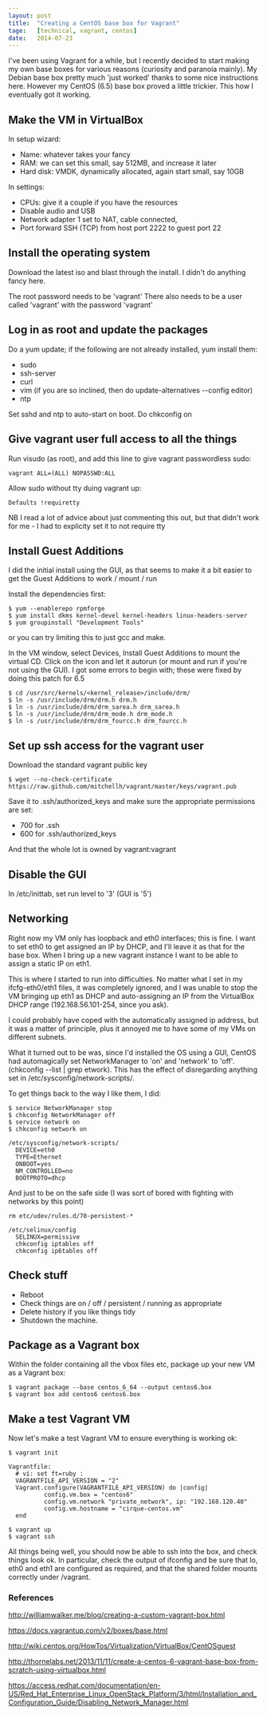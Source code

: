 ```yaml
---
layout: post
title:  "Creating a CentOS base box for Vagrant"
tage:   [technical, vagrant, centos]
date:   2014-07-23
---
```


I've been using Vagrant for a while, but I recently decided to start making my own base boxes for various reasons (curiosity and paranoia mainly). My Debian base box pretty much 'just worked' thanks to some nice instructions here. However my CentOS (6.5) base box proved a little trickier. This how I eventually got it working.


## Make the VM in VirtualBox


In setup wizard:

* Name: whatever takes your fancy
* RAM: we can set this small, say 512MB, and increase it later
* Hard disk: VMDK, dynamically allocated, again start small, say 10GB


In settings: 

* CPUs: give it a couple if you have the resources
* Disable audio and USB
* Network adapter 1 set to NAT, cable connected, 
* Port forward SSH (TCP) from host port 2222 to guest port 22


## Install the operating system

Download the latest iso and blast through the install. I didn't do anything fancy here.

The root password needs to be 'vagrant'
There also needs to be a user called 'vagrant' with the password 'vagrant'


## Log in as root and update the packages

Do a yum update; if the following are not already installed, yum install them:

* sudo
* ssh-server
* curl
* vim (if you are so inclined, then do update-alternatives --config editor)
* ntp

Set sshd and ntp to auto-start on boot.
Do chkconfig <servicename> on


## Give vagrant user full access to all the things

Run visudo (as root), and add this line to give vagrant passwordless sudo:

    vagrant ALL=(ALL) NOPASSWD:ALL

Allow sudo without tty duing vagrant up:

    Defaults !requiretty

NB I read a lot of advice about just commenting this out, but that didn't work for me - I had to explicity set it to not require tty


## Install Guest Additions

I did the initial install using the GUI, as that seems to make it a bit easier to get the Guest Additions to work / mount / run

Install the dependencies first:

    $ yum --enablerepo rpmforge
    $ yum install dkms kernel-devel kernel-headers linux-headers-server
    $ yum groupinstall "Development Tools"

or you can try limiting this to just gcc and make.

In the VM window, select Devices, Install Guest Additions to mount the virtual CD.
Click on the icon and let it autorun (or mount and run if you're not using the GUI).
I got some errors to begin with; these were fixed by doing this patch for 6.5

    $ cd /usr/src/kernels/<kernel_release>/include/drm/
    $ ln -s /usr/include/drm/drm.h drm.h
    $ ln -s /usr/include/drm/drm_sarea.h drm_sarea.h
    $ ln -s /usr/include/drm/drm_mode.h drm_mode.h
    $ ln -s /usr/include/drm/drm_fourcc.h drm_fourcc.h

 
## Set up ssh access for the vagrant user

Download the standard vagrant public key

    $ wget --no-check-certificate https://raw.github.com/mitchellh/vagrant/master/keys/vagrant.pub
Save it to .ssh/authorized_keys and make sure the appropriate permissions are set:

* 700 for .ssh
* 600 for .ssh/authorized_keys

And that the whole lot is owned by vagrant:vagrant


## Disable the GUI

In /etc/inittab, set run level to '3' (GUI is '5')


## Networking

Right now my VM only has loopback and eth0 interfaces; this is fine. I want to set eth0 to get assigned an IP by DHCP, and I'll leave it as that for the base box. When I bring up a new vagrant instance I want to be able to assign a static IP on eth1.

This is where I started to run into difficulties. No matter what I set in my ifcfg-eth0/eth1 files, it was completely ignored, and I was unable to stop the VM bringing up eth1 as DHCP and auto-assigning an IP from the VirtualBox DHCP range (192.168.56.101-254, since you ask).

I could probably have coped with the automatically assigned ip address, but it was a matter of principle, plus it annoyed me to have some of my VMs on different subnets.

What it turned out to be was, since I'd installed the OS using a GUI, CentOS had automagically set NetworkManager to 'on' and 'network' to 'off'. (chkconfig --list | grep etwork). This has the effect of disregarding anything set in /etc/sysconfig/network-scripts/.

To get things back to the way I like them, I did:

    $ service NetworkManager stop
    $ chkconfig NetworkManager off
    $ service network on
    $ chkconfig network on

    /etc/sysconfig/network-scripts/
      DEVICE=eth0
      TYPE=Ethernet
      ONBOOT=yes
      NM_CONTROLLED=no
      BOOTPROTO=dhcp

And just to be on the safe side (I was sort of bored with fighting with networks by this point)

    rm etc/udev/rules.d/70-persistent-*

    /etc/selinux/config 
      SELINUX=permissive
      chkconfig iptables off
      chkconfig ip6tables off


## Check stuff

* Reboot
* Check things are on / off / persistent / running as appropriate
* Delete history if you like things tidy
* Shutdown the machine.


## Package as a Vagrant box

Within the folder containing all the vbox files etc, package up your new VM as a Vagrant box:

    $ vagrant package --base centos_6_64 --output centos6.box
    $ vagrant box add centos6 centos6.box


## Make a test Vagrant VM

Now let's make a test Vagrant VM to ensure everything is working ok:

    $ vagrant init

    Vagrantfile:
      # vi: set ft=ruby :
      VAGRANTFILE_API_VERSION = "2"
      Vagrant.configure(VAGRANTFILE_API_VERSION) do |config|
              config.vm.box = "centos6"
              config.vm.network "private_network", ip: "192.168.120.40"
              config.vm.hostname = "cirque-centos.vm"
      end

    $ vagrant up
    $ vagrant ssh

All things being well, you should now be able to ssh into the box, and check things look ok.
In particular, check the output of ifconfig and be sure that lo, eth0 and eth1 are configured as required, and that the shared folder mounts correctly under /vagrant.


### References

http://williamwalker.me/blog/creating-a-custom-vagrant-box.html

https://docs.vagrantup.com/v2/boxes/base.html

http://wiki.centos.org/HowTos/Virtualization/VirtualBox/CentOSguest

http://thornelabs.net/2013/11/11/create-a-centos-6-vagrant-base-box-from-scratch-using-virtualbox.html

https://access.redhat.com/documentation/en-US/Red_Hat_Enterprise_Linux_OpenStack_Platform/3/html/Installation_and_Configuration_Guide/Disabling_Network_Manager.html
